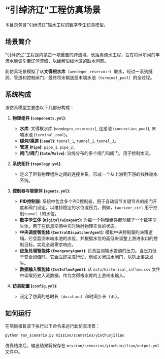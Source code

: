 # “引绰济辽”工程仿真场景

本目录包含“引绰济辽”输水工程的数字孪生仿真模型。

## 场景简介

“引绰济辽”工程是内蒙古一项重要的跨流域、长距离调水工程，旨在将绰尔河的丰沛水量调引至辽河流域，以缓解沿线地区的缺水问题。

此仿真场景模拟了从**文得根水库**（`wendegen_reservoir`）取水，经过一系列隧洞、管道和控制闸门，最终将水输送至末端水池（`terminal_pool`）的全过程。

## 系统构成

该仿真模型主要由以下几部分构成：

1.  **物理组件 (`components.yml`)**:
    *   **水库**: 文得根水库 (`wendegen_reservoir`), 连接池 (`connection_pool`), 末端水池 (`terminal_pool`)。
    *   **隧洞/渠道 (`Canal`)**: `tunnel_1`, `tunnel_2`, `tunnel_3`。
    *   **管道 (`Pipe`)**: `pipe_1`, `pipe_2`。
    *   **闸门/阀门 (`Gate`/`Valve`)**: 沿线分布的多个闸门和阀门，用于控制水流。

2.  **系统拓扑 (`topology.yml`)**:
    *   定义了所有物理组件之间的连接关系，形成一个从上游到下游的线性输水系统。

3.  **控制器与智能体 (`agents.yml`)**:
    *   **PID控制器**: 系统中包含多个PID控制器，用于自动调节关键节点的闸门开度和阀门设定，以维持稳定的水位或压力。例如，`taoriver_ctrl` 用于控制`tunnel_1`的水位。
    *   **数字孪生体 (`DigitalTwinAgent`)**: 为每一个物理组件都创建了一个数字孪生体，用于在信息空间中实时映射物理实体的状态。
    *   **中央调度智能体 (`CentralDispatcherAgent`)**: 模拟中央控制室的决策逻辑。它会监测末端水池的水位，并根据水位的高低来调整上游进水口的控制目标，实现全局需求响应。
    *   **应急处理智能体 (`EmergencyAgent`)**: 负责监测输水管道的压力。当压力低于安全阈值时，它会立即采取行动，例如关闭进水闸门，以防止事故发生。
    *   **数据输入智能体 (`CsvInflowAgent`)**: 从 `data/historical_inflow.csv` 文件中读取历史入流数据，作为文得根水库的上游来水输入。

4.  **仿真配置 (`config.yml`)**:
    *   设定了仿真的总时长（`duration`）和时间步长（`dt`）。

## 如何运行

在项目根目录下执行以下命令来运行此仿真场景：

```bash
python run_scenario.py mission/scenarios/yinchuojiliao
```

仿真结束后，输出结果将保存在 `mission/scenarios/yinchuojiliao/output.yml` 文件中。
